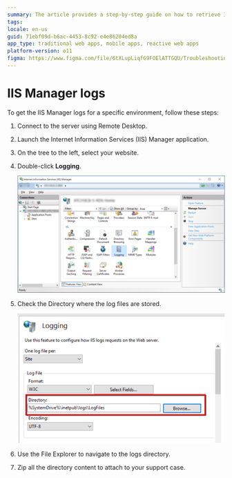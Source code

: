 ```yaml
---
summary: The article provides a step-by-step guide on how to retrieve IIS Manager logs for a specific environment
tags:
locale: en-us
guid: 71ebf09d-b6ac-4453-8c92-e4e86204ed8a
app_type: traditional web apps, mobile apps, reactive web apps
platform-version: o11
figma: https://www.figma.com/file/6tXLupLiqfG9FOElATTGQU/Troubleshooting?node-id=3327:544
---
```

# IIS Manager logs

To get the IIS Manager logs for a specific environment, follow these steps:

1. Connect to the server using Remote Desktop.

1. Launch the Internet Information Services (IIS) Manager application.

1. On the tree to the left, select your website.

1. Double-click **Logging**.

    ![Screenshot of the Internet Information Services (IIS) Manager showing the Features View with various options like Authentication, Directory Browsing, and Logging highlighted.](images/get-logs-14.png "IIS Manager Features View")

1. Check the Directory where the log files are stored.

    ![Close-up of the Logging settings in IIS Manager with the Directory field highlighted, showing the path to the log files.](images/get-logs-15.png "IIS Manager Logging Settings")

1. Use the File Explorer to navigate to the logs directory.
1. Zip all the directory content to attach to your support case.


